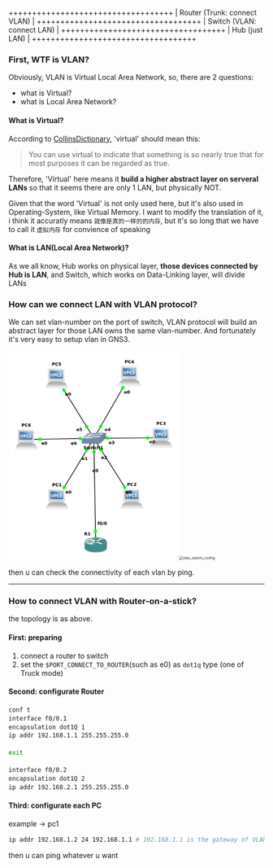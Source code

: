 
+++++++++++++++++++++++++++++++++++
|   Router (Trunk: connect VLAN)  |
+++++++++++++++++++++++++++++++++++
|    Switch (VLAN: connect LAN)   |
+++++++++++++++++++++++++++++++++++
|          Hub (just LAN)         |
+++++++++++++++++++++++++++++++++++

### First, WTF is VLAN?
Obviously, VLAN is Virtual Local Area Network, so, there are 2 questions:
  - what is Virtual?
  - what is Local Area Network?

#### What is Virtual?
According to [CollinsDictionary](https://www.collinsdictionary.com/zh/dictionary/english/virtual),
'virtual' should mean this: 
> You can use virtual to indicate that something is so nearly true 
> that for most purposes it can be regarded as true. 

Therefore, 'Virtual' here means it **build a higher abstract layer on serveral LANs** 
so that it seems there are only 1 LAN, but physically NOT.

Given that the word 'Virtual' is not only used here, but it's also used in 
Operating-System, like Virtual Memory. I want to modify the translation of it, 
i think it accuratly means `就像是真的一样的的内存`, but it's so long that we 
have to call it `虚拟内存` for convience of speaking

#### What is LAN(Local Area Network)?
As we all know, Hub works on physical layer,
**those devices connected by Hub is LAN**,
and Switch, which works on Data-Linking layer, will divide LANs

### How can we connect LAN with VLAN protocol?
We can set vlan-number on the port of switch, VLAN protocol will build an
abstract layer for those LAN owns the same vlan-number.
And fortunately it's very easy to setup vlan in GNS3.

<img src="./pics/vlan_topo.png" alt="vlan_topo" style="zoom: 67%;" /><img src="/home/hk416/Desktop/network-expe/pics/vlan_switch_config.png" alt="vlan_switch_config" style="zoom:50%;" />

then u can check the connectivity of each vlan by ping.

---

### How to connect VLAN with Router-on-a-stick?
the topology is as above.

#### First: preparing
1. connect a router to switch
2. set the `$PORT_CONNECT_TO_ROUTER`(such as e0) as `dot1q` type (one of Truck mode)

#### Second: configurate Router
```bash
conf t
interface f0/0.1
encapsulation dot1Q 1
ip addr 192.168.1.1 255.255.255.0

exit

interface f0/0.2
encapsulation dot1Q 2
ip addr 192.168.2.1 255.255.255.0
```

#### Third: configurate each PC
example -> pc1
```bash
ip addr 192.168.1.2 24 192.168.1.1 # 192.168.1.1 is the gateway of VLAN_1
```

then u can ping whatever u want
